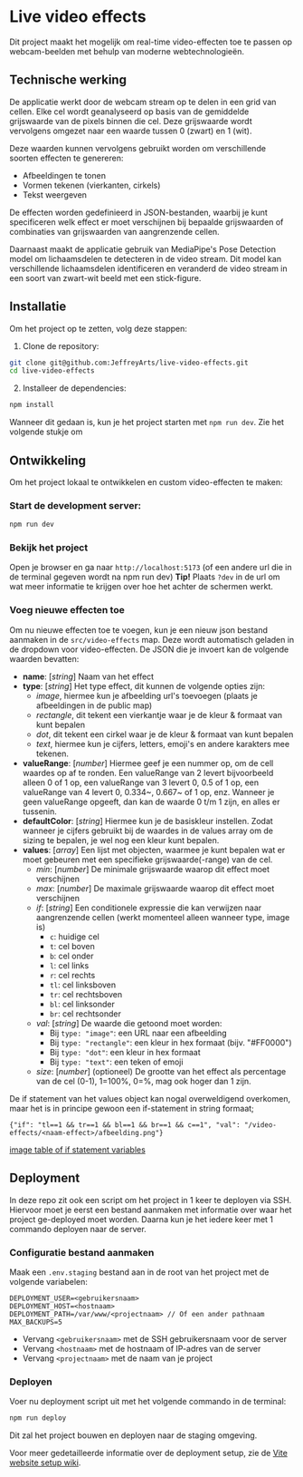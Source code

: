# Live video effects

Dit project maakt het mogelijk om real-time video-effecten toe te passen op webcam-beelden met behulp van moderne webtechnologieën.

## Technische werking

De applicatie werkt door de webcam stream op te delen in een grid van cellen. Elke cel wordt geanalyseerd op basis van de gemiddelde grijswaarde van de pixels binnen die cel. Deze grijswaarde wordt vervolgens omgezet naar een waarde tussen 0 (zwart) en 1 (wit).

Deze waarden kunnen vervolgens gebruikt worden om verschillende soorten effecten te genereren:
- Afbeeldingen te tonen
- Vormen tekenen (vierkanten, cirkels)
- Tekst weergeven

De effecten worden gedefinieerd in JSON-bestanden, waarbij je kunt specificeren welk effect er moet verschijnen bij bepaalde grijswaarden of combinaties van grijswaarden van aangrenzende cellen.

Daarnaast maakt de applicatie gebruik van MediaPipe's Pose Detection model om lichaamsdelen te detecteren in de video stream. Dit model kan verschillende lichaamsdelen identificeren en veranderd de video stream in een soort van zwart-wit beeld met een stick-figure.

## Installatie

Om het project op te zetten, volg deze stappen:

1. Clone de repository:
```bash
git clone git@github.com:JeffreyArts/live-video-effects.git
cd live-video-effects
```

2. Installeer de dependencies:
```bash
npm install
```

Wanneer dit gedaan is, kun je het project starten met `npm run dev`. Zie het volgende stukje om 

## Ontwikkeling

Om het project lokaal te ontwikkelen en custom video-effecten te maken:

### Start de development server:
```bash
npm run dev
```

### Bekijk het project
Open je browser en ga naar `http://localhost:5173` (of een andere url die in de terminal gegeven wordt na npm run dev)
**Tip!**
Plaats `?dev` in de url om wat meer informatie te krijgen over hoe het achter de schermen werkt.

### Voeg nieuwe effecten toe
Om nu nieuwe effecten toe te voegen, kun je een nieuw json bestand aanmaken in de `src/video-effects` map. Deze wordt automatisch geladen in de dropdown voor video-effecten. De JSON die je invoert kan de volgende waarden bevatten:

- **name**: [*string*] Naam van het effect
- **type**: [*string*] Het type effect, dit kunnen de volgende opties zijn:
    - *image*, hiermee kun je afbeelding url's toevoegen (plaats je afbeeldingen in de public map)
    - *rectangle*, dit tekent een vierkantje waar je de kleur & formaat van kunt bepalen
    - *dot*, dit tekent een cirkel waar je de kleur & formaat van kunt bepalen
    - *text*, hiermee kun je cijfers, letters, emoji's en andere karakters mee tekenen.
- **valueRange**: [*number*] Hiermee geef je een nummer op, om de cell waardes op af te ronden. Een valueRange van 2 levert bijvoorbeeld alleen 0 of 1 op, een valueRange van 3 levert 0, 0.5 of 1 op, een valueRange van 4 levert 0, 0.334~, 0.667~ of 1 op, enz. Wanneer je geen valueRange opgeeft, dan kan de waarde 0 t/m 1 zijn, en alles er tussenin.
- **defaultColor**: [*string*] Hiermee kun je de basiskleur instellen. Zodat wanneer je cijfers gebruikt bij de waardes in de values array om de sizing te bepalen, je wel nog een kleur kunt bepalen.
- **values**: [*array*] Een lijst met objecten, waarmee je kunt bepalen wat er moet gebeuren met een specifieke grijswaarde(-range) van de cel.
    - *min*: [*number*] De minimale grijswaarde waarop dit effect moet verschijnen
    - *max*: [*number*] De maximale grijswaarde waarop dit effect moet verschijnen
    - *if*: [*string*] Een conditionele expressie die kan verwijzen naar aangrenzende cellen (werkt momenteel alleen wanneer type, image is)
        - `c`: huidige cel
        - `t`: cel boven
        - `b`: cel onder
        - `l`: cel links
        - `r`: cel rechts
        - `tl`: cel linksboven
        - `tr`: cel rechtsboven
        - `bl`: cel linksonder
        - `br`: cel rechtsonder
    - *val*: [*string*] De waarde die getoond moet worden:
        - Bij `type: "image"`: een URL naar een afbeelding
        - Bij `type: "rectangle"`: een kleur in hex formaat (bijv. "#FF0000")
        - Bij `type: "dot"`: een kleur in hex formaat
        - Bij `type: "text"`: een teken of emoji
    - *size*: [*number*] (optioneel) De grootte van het effect als percentage van de cel (0-1), 1=100%, 0=%, mag ook hoger dan 1 zijn.

De if statement van het values object kan nogal overweldigend overkomen, maar het is in principe gewoon een if-statement in string formaat;
```
{"if": "tl==1 && tr==1 && bl==1 && br==1 && c==1", "val": "/video-effects/<naam-effect>/afbeelding.png"}
```
[image table of if statement variables ](https://raw.githubusercontent.com/JeffreyArts/live-video-effects/refs/heads/main/public/overview-cel.png)

## Deployment

In deze repo zit ook een script om het project in 1 keer te deployen via SSH. Hiervoor moet je eerst een bestand aanmaken met informatie over waar het project ge-deployed moet worden. Daarna kun je het iedere keer met 1 commando deployen naar de server.

### Configuratie bestand aanmaken
Maak een `.env.staging` bestand aan in de root van het project met de volgende variabelen:
```
DEPLOYMENT_USER=<gebruikersnaam>
DEPLOYMENT_HOST=<hostnaam>
DEPLOYMENT_PATH=/var/www/<projectnaam> // Of een ander pathnaam
MAX_BACKUPS=5
```
   - Vervang `<gebruikersnaam>` met de SSH gebruikersnaam voor de server
   - Vervang `<hostnaam>` met de hostnaam of IP-adres van de server
   - Vervang `<projectnaam>` met de naam van je project


### Deployen
Voer nu deployment script uit met het volgende commando in de terminal:
```bash
npm run deploy
```

Dit zal het project bouwen en deployen naar de staging omgeving.

Voor meer gedetailleerde informatie over de deployment setup, zie de [Vite website setup wiki](https://github.com/JeffreyArts/server/wiki/Vite-website-setup).